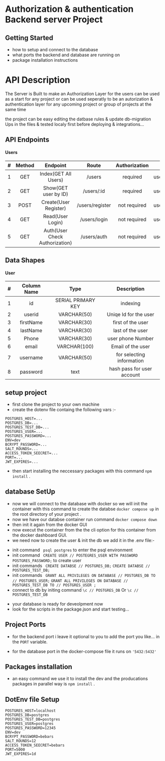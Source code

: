 # Authorization & authentication Backend server Project

## Getting Started

- how to setup and connect to the database
- what ports the backend and database are running on
- package installation instructions

# API Description

The Server is Built to make an Authorization Layer for the users can be used as a start for any project or can be used seperatly to be an autorization & authentication layer for any upcoming project or group of projects at the same time

the project can be easy editing the datbase rules & update db-migration Ups in the files & tested localy first before deploying & integrations...

## API Endpoints

#### Users

|  #  | Method |            Endpoint            |      Route      | Authorization |    Located     |
| :-: | :----: | :----------------------------: | :-------------: | :-----------: | :------------: |
|  1  |  GET   |      Index(GET All Users)      |     /users      |   required    | userController |
|  2  |  GET   |      Show(GET user by ID)      |   /users/:id    |   required    | userController |
|  3  |  POST  |     Create(User Register)      | /users/register | not required  | userController |
|  4  |  GET   |        Read(User Login)        |  /users/login   | not required  | userController |
|  5  |  GET   | Auth(User Check Authorization) |   /users/auth   | not required  | userController |

## Data Shapes

#### User

|  #  | Column Name |        Type        |        Description         |
| :-: | :---------: | :----------------: | :------------------------: |
|  1  |     id      | SERIAL PRIMARY KEY |          indexing          |
|  2  |   userid    |    VARCHAR(50)     |   Uniqe Id for the user    |
|  3  |  firstName  |    VARCHAR(30)     |     first of the user      |
|  4  |  lastName   |    VARCHAR(30)     |      last of the user      |
|  5  |    Phone    |    VARCHAR(30)     |     user phone Number      |
|  6  |    email    |    VARCHAR(100)    |     Email of the user      |
|  7  |  username   |    VARCHAR(50)     | for selecting information  |
|  8  |  password   |        text        | hash pass for user account |

## setup project

- first clone the project to your own machine
- create the dotenv file containg the following vars :-

```
POSTGRES_HOST=...
POSTGRES_DB=...
POSTGRES_TEST_DB=...
POSTGRES_USER=...
POSTGRES_PASSWORD=...
ENV=dev
BCRYPT_PASSWORD=...
SALT_ROUNDS=...
ACCESS_TOKEN_SEECRET=...
PORT=...
JWT_EXPIRES=...
```

- then start installing the neccessary packages with this command `npm install` .

## database SetUp

- now we will connect to the database with docker so we will init the container with this command to create the databse `docker compose up` in the root directory of your project .
- now we have our databse container run command `docker compose down`
- then init it again from the docker GUI
- now execut the container from the the cli option for this container
  from the docker dashboard GUI.
- we need now to create the user & init the db we add it in the .env file:-

* init command ` psql postgres` to enter the psql environment
* init command ` CREATE USER // POSTEGRES_USER WITH PASSWORD POSTGRES_PASSWORD;` to create user
* init commands
  ` CREATE DATABSE // POSTGRES_DB;`
  `CREATE DATABSE // POSTGRES_TEST_DB;`
* init commands
  ` GRANT ALL PRIVILEGES ON DATABASE // POSTGRES_DB TO // POSTGRES_USER;`
  `GRANT ALL PRIVILEGES ON DATABASE // POSTGRES_TEST_DB TO // POSTGRES_USER ;`
* connect to db by initing command `\c // POSTGRES_DB` Or `\c // POSTGRES_TEST_DB`

- your database is ready for deveolpment now
- look for the scripts in the package.json and start testing...

## Project Ports

- for the backend port i leave it optional to you to add the port you like... in the `PORT` variable.

- for the database port in the docker-compose file it runs on `'5432:5432'`

## Packages installation

- an easy command we use it to install the dev and the producations packages in parallel way is `npm install` .

## DotEnv file Setup

```
POSTGRES_HOST=localhost
POSTGRES_DB=postgres
POSTGRES_TEST_DB=postgres
POSTGRES_USER=postgres
POSTGRES_PASSWORD=12345
ENV=dev
BCRYPT_PASSWORD=bebars
SALT_ROUNDS=12
ACCESS_TOKEN_SEECRET=bebars
PORT=5000
JWT_EXPIRES=1d
```

